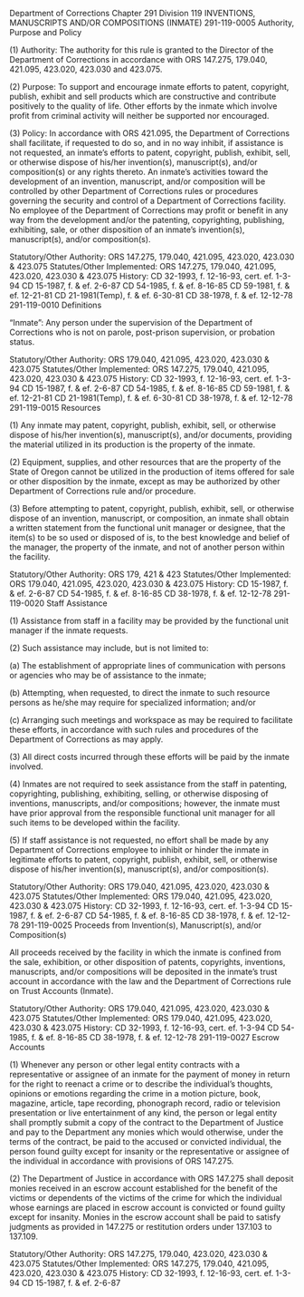 Department of Corrections
Chapter 291
Division 119
INVENTIONS, MANUSCRIPTS AND/OR COMPOSITIONS (INMATE)
291-119-0005
Authority, Purpose and Policy

(1) Authority: The authority for this rule is granted to the Director of the Department of Corrections in accordance with ORS 147.275, 179.040, 421.095, 423.020, 423.030 and 423.075.

(2) Purpose: To support and encourage inmate efforts to patent, copyright, publish, exhibit and sell products which are constructive and contribute positively to the quality of life. Other efforts by the inmate which involve profit from criminal activity will neither be supported nor encouraged.

(3) Policy: In accordance with ORS 421.095, the Department of Corrections shall facilitate, if requested to do so, and in no way inhibit, if assistance is not requested, an inmate’s efforts to patent, copyright, publish, exhibit, sell, or otherwise dispose of his/her invention(s), manuscript(s), and/or composition(s) or any rights thereto. An inmate’s activities toward the development of an invention, manuscript, and/or composition will be controlled by other Department of Corrections rules or procedures governing the security and control of a Department of Corrections facility. No employee of the Department of Corrections may profit or benefit in any way from the development and/or the patenting, copyrighting, publishing, exhibiting, sale, or other disposition of an inmate’s invention(s), manuscript(s), and/or composition(s).

Statutory/Other Authority: ORS 147.275, 179.040, 421.095, 423.020, 423.030 & 423.075
Statutes/Other Implemented: ORS 147.275, 179.040, 421.095, 423.020, 423.030 & 423.075
History:
CD 32-1993, f. 12-16-93, cert. ef. 1-3-94
CD 15-1987, f. & ef. 2-6-87
CD 54-1985, f. & ef. 8-16-85
CD 59-1981, f. & ef. 12-21-81
CD 21-1981(Temp), f. & ef. 6-30-81
CD 38-1978, f. & ef. 12-12-78
291-119-0010
Definitions

“Inmate”: Any person under the supervision of the Department of Corrections who is not on parole, post-prison supervision, or probation status.

Statutory/Other Authority: ORS 179.040, 421.095, 423.020, 423.030 & 423.075
Statutes/Other Implemented: ORS 147.275, 179.040, 421.095, 423.020, 423.030 & 423.075
History:
CD 32-1993, f. 12-16-93, cert. ef. 1-3-94
CD 15-1987, f. & ef. 2-6-87
CD 54-1985, f. & ef. 8-16-85
CD 59-1981, f. & ef. 12-21-81
CD 21-1981(Temp), f. & ef. 6-30-81
CD 38-1978, f. & ef. 12-12-78
291-119-0015
Resources

(1) Any inmate may patent, copyright, publish, exhibit, sell, or otherwise dispose of his/her invention(s), manuscript(s), and/or documents, providing the material utilized in its production is the property of the inmate.

(2) Equipment, supplies, and other resources that are the property of the State of Oregon cannot be utilized in the production of items offered for sale or other disposition by the inmate, except as may be authorized by other Department of Corrections rule and/or procedure.

(3) Before attempting to patent, copyright, publish, exhibit, sell, or otherwise dispose of an invention, manuscript, or composition, an inmate shall obtain a written statement from the functional unit manager or designee, that the item(s) to be so used or disposed of is, to the best knowledge and belief of the manager, the property of the inmate, and not of another person within the facility.

Statutory/Other Authority: ORS 179, 421 & 423
Statutes/Other Implemented: ORS 179.040, 421.095, 423.020, 423.030 & 423.075
History:
CD 15-1987, f. & ef. 2-6-87
CD 54-1985, f. & ef. 8-16-85
CD 38-1978, f. & ef. 12-12-78
291-119-0020
Staff Assistance

(1) Assistance from staff in a facility may be provided by the functional unit manager if the inmate requests.

(2) Such assistance may include, but is not limited to:

(a) The establishment of appropriate lines of communication with persons or agencies who may be of assistance to the inmate;

(b) Attempting, when requested, to direct the inmate to such resource persons as he/she may require for specialized information; and/or

(c) Arranging such meetings and workspace as may be required to facilitate these efforts, in accordance with such rules and procedures of the Department of Corrections as may apply.

(3) All direct costs incurred through these efforts will be paid by the inmate involved.

(4) Inmates are not required to seek assistance from the staff in patenting, copyrighting, publishing, exhibiting, selling, or otherwise disposing of inventions, manuscripts, and/or compositions; however, the inmate must have prior approval from the responsible functional unit manager for all such items to be developed within the facility.

(5) If staff assistance is not requested, no effort shall be made by any Department of Corrections employee to inhibit or hinder the inmate in legitimate efforts to patent, copyright, publish, exhibit, sell, or otherwise dispose of his/her invention(s), manuscript(s), and/or composition(s).

Statutory/Other Authority: ORS 179.040, 421.095, 423.020, 423.030 & 423.075
Statutes/Other Implemented: ORS 179.040, 421.095, 423.020, 423.030 & 423.075
History:
CD 32-1993, f. 12-16-93, cert. ef. 1-3-94
CD 15-1987, f. & ef. 2-6-87
CD 54-1985, f. & ef. 8-16-85
CD 38-1978, f. & ef. 12-12-78
291-119-0025
Proceeds from Invention(s), Manuscript(s), and/or Composition(s)

All proceeds received by the facility in which the inmate is confined from the sale, exhibition, or other disposition of patents, copyrights, inventions, manuscripts, and/or compositions will be deposited in the inmate’s trust account in accordance with the law and the Department of Corrections rule on Trust Accounts (Inmate).

Statutory/Other Authority: ORS 179.040, 421.095, 423.020, 423.030 & 423.075
Statutes/Other Implemented: ORS 179.040, 421.095, 423.020, 423.030 & 423.075
History:
CD 32-1993, f. 12-16-93, cert. ef. 1-3-94
CD 54-1985, f. & ef. 8-16-85
CD 38-1978, f. & ef. 12-12-78
291-119-0027
Escrow Accounts

(1) Whenever any person or other legal entity contracts with a representative or assignee of an inmate for the payment of money in return for the right to reenact a crime or to describe the individual’s thoughts, opinions or emotions regarding the crime in a motion picture, book, magazine, article, tape recording, phonograph record, radio or television presentation or live entertainment of any kind, the person or legal entity shall promptly submit a copy of the contract to the Department of Justice and pay to the Department any monies which would otherwise, under the terms of the contract, be paid to the accused or convicted individual, the person found guilty except for insanity or the representative or assignee of the individual in accordance with provisions of ORS 147.275.

(2) The Department of Justice in accordance with ORS 147.275 shall deposit monies received in an escrow account established for the benefit of the victims or dependents of the victims of the crime for which the individual whose earnings are placed in escrow account is convicted or found guilty except for insanity. Monies in the escrow account shall be paid to satisfy judgments as provided in 147.275 or restitution orders under 137.103 to 137.109.

Statutory/Other Authority: ORS 147.275, 179.040, 423.020, 423.030 & 423.075
Statutes/Other Implemented: ORS 147.275, 179.040, 421.095, 423.020, 423.030 & 423.075
History:
CD 32-1993, f. 12-16-93, cert. ef. 1-3-94
CD 15-1987, f. & ef. 2-6-87